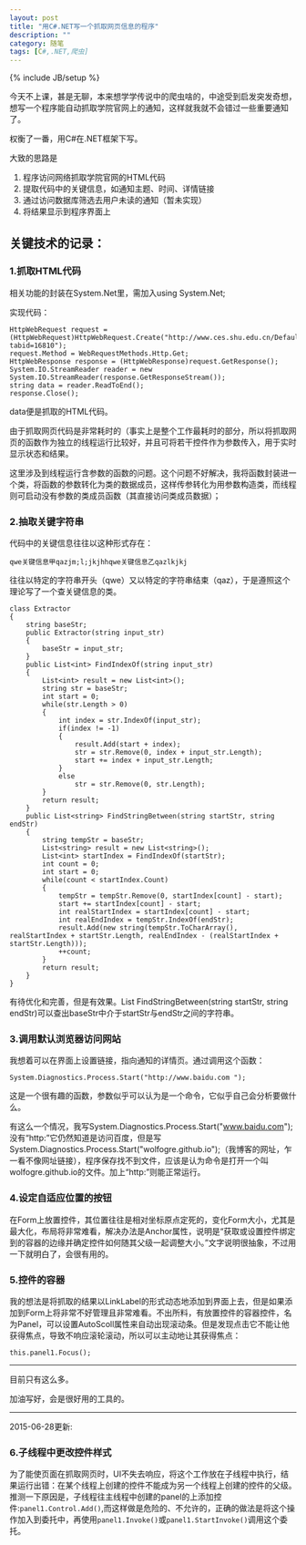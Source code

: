 ```yaml
---
layout: post
title: "用C#.NET写一个抓取网页信息的程序"
description: ""
category: 随笔
tags: [C#,.NET,爬虫]
---
```


{% include JB/setup %}


今天不上课，甚是无聊，本来想学学传说中的爬虫啥的，中途受到启发突发奇想，想写一个程序能自动抓取学院官网上的通知，这样就我就不会错过一些重要通知了。

权衡了一番，用C#在.NET框架下写。

大致的思路是

1. 程序访问网络抓取学院官网的HTML代码
2. 提取代码中的关键信息，如通知主题、时间、详情链接
3. 通过访问数据库筛选去用户未读的通知（暂未实现）
4. 将结果显示到程序界面上

## 关键技术的记录：

### 1.抓取HTML代码

相关功能的封装在System.Net里，需加入using System.Net;

实现代码：

    HttpWebRequest request = (HttpWebRequest)HttpWebRequest.Create("http://www.ces.shu.edu.cn/Default.aspx?tabid=16810");
    request.Method = WebRequestMethods.Http.Get;
    HttpWebResponse response = (HttpWebResponse)request.GetResponse();
    System.IO.StreamReader reader = new System.IO.StreamReader(response.GetResponseStream());
    string data = reader.ReadToEnd();
    response.Close();

data便是抓取的HTML代码。

由于抓取网页代码是非常耗时的（事实上是整个工作最耗时的部分，所以将抓取网页的函数作为独立的线程运行比较好，并且可将若干控件作为参数传入，用于实时显示状态和结果。

这里涉及到线程运行含参数的函数的问题。这个问题不好解决，我将函数封装进一个类，将函数的参数转化为类的数据成员，这样传参转化为用参数构造类，而线程则可启动没有参数的类成员函数（其直接访问类成员数据）；


### 2.抽取关键字符串

代码中的关键信息往往以这种形式存在：

    qwe关键信息甲qazjm;l;jkjhhqwe关键信息乙qazlkjkj

往往以特定的字符串开头（qwe）又以特定的字符串结束（qaz），于是遵照这个理论写了一个查关键信息的类。

    class Extractor
    {
        string baseStr;
        public Extractor(string input_str)
        {
            baseStr = input_str;
        }
        public List<int> FindIndexOf(string input_str)
        {
            List<int> result = new List<int>();
            string str = baseStr;
            int start = 0;
            while(str.Length > 0)
            {
                int index = str.IndexOf(input_str);
                if(index != -1)
                {
                    result.Add(start + index);
                    str = str.Remove(0, index + input_str.Length);
                    start += index + input_str.Length;
                }
                else
                    str = str.Remove(0, str.Length);
            }
            return result;
        }
        public List<string> FindStringBetween(string startStr, string endStr)
        {
            string tempStr = baseStr;
            List<string> result = new List<string>();
            List<int> startIndex = FindIndexOf(startStr);
            int count = 0;
            int start = 0;
            while(count < startIndex.Count)
            {
                tempStr = tempStr.Remove(0, startIndex[count] - start);
                start += startIndex[count] - start;
                int realStartIndex = startIndex[count] - start;
                int realEndIndex = tempStr.IndexOf(endStr);
                result.Add(new string(tempStr.ToCharArray(), realStartIndex + startStr.Length, realEndIndex - (realStartIndex + startStr.Length)));
                ++count;
            }
            return result;
        }
    }

有待优化和完善，但是有效果。List<string> FindStringBetween(string startStr, string endStr)可以查出baseStr中介于startStr与endStr之间的字符串。

### 3.调用默认浏览器访问网站

我想着可以在界面上设置链接，指向通知的详情页。通过调用这个函数：

    System.Diagnostics.Process.Start("http://www.baidu.com ");

这是一个很有趣的函数，参数似乎可以认为是一个命令，它似乎自己会分析要做什么。

有这么一个情况，我写System.Diagnostics.Process.Start("www.baidu.com"); 没有“http:”它仍然知道是访问百度，但是写System.Diagnostics.Process.Start("wolfogre.github.io");（我博客的网址，乍一看不像网址链接），程序保存找不到文件，应该是认为命令是打开一个叫wolfogre.github.io的文件。加上“http:”则能正常运行。

### 4.设定自适应位置的按钮

在Form上放置控件，其位置往往是相对坐标原点定死的，变化Form大小，尤其是最大化，布局将非常难看，解决办法是Anchor属性，说明是“获取或设置控件绑定到的容器的边缘并确定控件如何随其父级一起调整大小。”文字说明很抽象，不过用一下就明白了，会很有用的。

### 5.控件的容器

我的想法是将抓取的结果以LinkLabel的形式动态地添加到界面上去，但是如果添加到Form上将非常不好管理且非常难看。不出所料，有放置控件的容器控件，名为Panel，可以设置AutoScoll属性来自动出现滚动条。但是发现点击它不能让他获得焦点，导致不响应滚轮滚动，所以可以主动地让其获得焦点：
 
    this.panel1.Focus();

***

目前只有这么多。


加油写好，会是很好用的工具的。

***

2015-06-28更新:

### 6.子线程中更改控件样式

为了能使页面在抓取网页时，UI不失去响应，将这个工作放在子线程中执行，结果运行出错：在某个线程上创建的控件不能成为另一个线程上创建的控件的父级。推测一下原因是，子线程往主线程中创建的panel的上添加控件:`panel1.Control.Add()`,而这样做是危险的、不允许的，正确的做法是将这个操作加入到委托中，再使用`panel1.Invoke()`或`panel1.StartInvoke()`调用这个委托。

